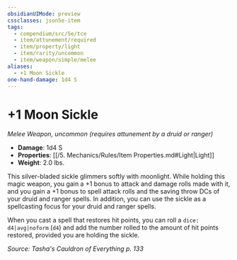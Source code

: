 ```yaml
---
obsidianUIMode: preview
cssclasses: json5e-item
tags:
  - compendium/src/5e/tce
  - item/attunement/required
  - item/property/light
  - item/rarity/uncommon
  - item/weapon/simple/melee
aliases:
  - +1 Moon Sickle
one-hand-damage: 1d4 S
---
```

# +1 Moon Sickle
*Melee Weapon, uncommon (requires attunement by a druid or ranger)*  

- **Damage**: 1d4 S
- **Properties**: [[/5. Mechanics/Rules/Item Properties.md#Light\|Light]]
- **Weight**: 2.0 lbs.

This silver-bladed sickle glimmers softly with moonlight. While holding this magic weapon, you gain a +1 bonus to attack and damage rolls made with it, and you gain a +1 bonus to spell attack rolls and the saving throw DCs of your druid and ranger spells. In addition, you can use the sickle as a spellcasting focus for your druid and ranger spells.

When you cast a spell that restores hit points, you can roll a `dice: d4|avg|noform` (`d4`) and add the number rolled to the amount of hit points restored, provided you are holding the sickle.

*Source: Tasha's Cauldron of Everything p. 133*
